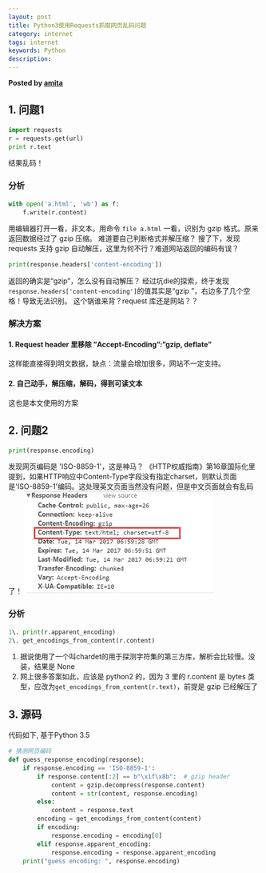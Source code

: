```yaml
---  
layout: post  
title: Python3使用Requests抓取网页乱码问题  
category: internet  
tags: internet  
keywords: Python 
description: 
---  
```


__Posted by [amita](https://my.oschina.net/u/1044667/blog/898900)__  

## 1\. 问题1

```python
import requests
r = requests.get(url)
print r.text

```

结果乱码！

### 分析

```python
with open('a.html', 'wb') as f:
    f.write(r.content)

```

用编辑器打开一看，非文本。用命令 `file a.html` 一看，识别为 gzip 格式。原来返回数据经过了 gzip 压缩。
难道要自己判断格式并解压缩？
搜了下，发现 requests 支持 gzip 自动解压，这里为何不行？难道网站返回的编码有误？

```python
print(response.headers['content-encoding'])

```

返回的确实是“gzip”，怎么没有自动解压？
经过坑die的探索，终于发现`response.headers['content-encoding']`的值其实是“gzip ”，右边多了几个空格！导致无法识别。
这个锅谁来背？request 库还是网站？？

### 解决方案

#### 1\. Request header 里移除 ”Accept-Encoding”:”gzip, deflate”

这样能直接得到明文数据，缺点：流量会增加很多，网站不一定支持。

#### 2\. 自己动手，解压缩，解码，得到可读文本

这也是本文使用的方案

## 2\. 问题2

```python
print(response.encoding)

```

发现网页编码是 'ISO-8859-1'，这是神马？
《HTTP权威指南》第16章国际化里提到，如果HTTP响应中Content-Type字段没有指定charset，则默认页面是'ISO-8859-1'编码。这处理英文页面当然没有问题，但是中文页面就会有乱码了！
![](/assets/postAssets/2018/13171807_tv0H.webp)

### 分析

```python
1\. print(r.apparent_encoding)  
2\. get_encodings_from_content(r.content)

```

1. 据说使用了一个叫chardet的用于探测字符集的第三方库，解析会比较慢。没装，结果是 None
2. 网上很多答案如此，应该是 python2 的，因为 3 里的 r.content 是 bytes 类型，应改为`get_encodings_from_content(r.text)`，前提是 gzip 已经解压了

## 3\. 源码

代码如下, 基于Python 3.5

```python
# 猜测网页编码  
def guess_response_encoding(response):
    if response.encoding == 'ISO-8859-1':
        if response.content[:2] == b"\x1f\x8b":  # gzip header
            content = gzip.decompress(response.content)
            content = str(content, response.encoding)
        else:
            content = response.text
        encoding = get_encodings_from_content(content)
        if encoding: 
            response.encoding = encoding[0]
        elif response.apparent_encoding: 
            response.encoding = response.apparent_encoding
    print("guess encoding: ", response.encoding)
```

